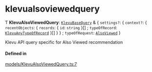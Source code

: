 # klevualsoviewedquery
      
Ƭ **KlevuAlsoViewedQuery**: [`KlevuBaseQuery`](klevubasequery.md) & { `settings?`: { `context?`: { `recentObjects`: { `records`: { `id`: `string`  }[] ; `typeOfRecord`: [`KlevuAnyTypeOfRecord`](klevuanytypeofrecord.md)  }[]  }  } ; `typeOfRequest`: [`AlsoViewed`](enums/KlevuTypeOfRequest.md#alsoviewed)  }

Klevu API query specific for Also Viewed recommendation

#### Defined in

[models/KlevuAlsoViewedQuery.ts:7](https://github.com/klevultd/frontend-sdk/blob/0515b77/packages/klevu-core/src/models/KlevuAlsoViewedQuery.ts#L7)

